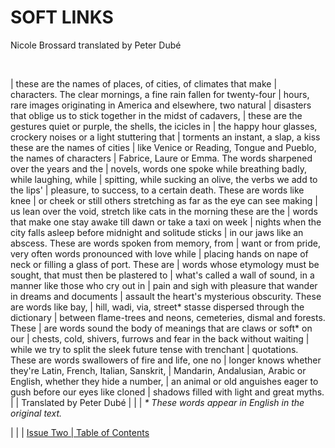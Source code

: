 
# SOFT LINKS

Nicole Brossard
translated by Peter Dubé


 


| these are the names of places, of cities, of climates that make
| characters. The clear mornings, a fine rain fallen for twenty-four
| hours, rare images originating in America and elsewhere, two natural
| disasters that oblige us to stick together in the midst of cadavers,
| these are the gestures quiet or purple, the shells, the icicles in
| the happy hour glasses, crockery noises or a light stuttering that
| torments an instant, a slap, a kiss these are the names of cities
| like Venice or Reading, Tongue and Pueblo, the names of characters
| Fabrice, Laure or Emma. The words sharpened over the years and the
| novels, words one spoke while breathing badly, while laughing, while
| spitting, while sucking an olive, the verbs we add to the lips\'
| pleasure, to success, to a certain death. These are words like knee
| or cheek or still others stretching as far as the eye can see making
| us lean over the void, stretch like cats in the morning these are the
| words that make one stay awake till dawn or take a taxi on week
| nights when the city falls asleep before midnight and solitude sticks
| in our jaws like an abscess. These are words spoken from memory, from
| want or from pride, very often words pronounced with love while
| placing hands on nape of neck or filling a glass of port. These are
| words whose etymology must be sought, that must then be plastered to
| what\'s called a wall of sound, in a manner like those who cry out in
| pain and sigh with pleasure that wander in dreams and documents
| assault the heart\'s mysterious obscurity. These are words like bay,
| hill, wadi, via, street\* stasse dispersed through the dictionary
| between flame-trees and neons, cemeteries, dismal and forests. These
| are words sound the body of meanings that are claws or soft\* on our
| chests, cold, shivers, furrows and fear in the back without waiting
| while we try to split the sleek future tense with trenchant
| quotations. These are words swallowers of fire and life, one no
| longer knows whether they\'re Latin, French, Italian, Sanskrit,
| Mandarin, Andalusian, Arabic or English, whether they hide a number,
| an animal or old anguishes eager to gush before our eyes like cloned
| shadows filled with light and great myths.
|
| Translated by Peter Dubé
|
| 
| *\* These words appear in English in the original text.*

| 
|
| [Issue Two
| Table of Contents](../issuetwo_toc.html)



